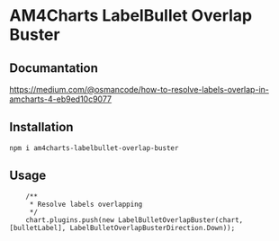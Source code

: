 # AM4Charts LabelBullet Overlap Buster

## Documantation

https://medium.com/@osmancode/how-to-resolve-labels-overlap-in-amcharts-4-eb9ed10c9077


## Installation
```
npm i am4charts-labelbullet-overlap-buster
```

## Usage 
```
    /**
     * Resolve labels overlapping
     */
    chart.plugins.push(new LabelBulletOverlapBuster(chart, [bulletLabel], LabelBulletOverlapBusterDirection.Down));
```
